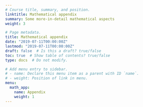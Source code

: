 ```yaml
---
# Course title, summary, and position.
linktitle: Mathematical appendix
summary: Some more-in-detail mathematical aspects
weight: 3

# Page metadata.
title: Mathematical appendix
date: "2019-07-11T00:00:00Z"
lastmod: "2019-07-11T00:00:00Z"
draft: false  # Is this a draft? true/false
toc: true  # Show table of contents? true/false
type: docs  # Do not modify.

# Add menu entry to sidebar.
# - name: Declare this menu item as a parent with ID `name`.
# - weight: Position of link in menu.
menu: 
  math_app:
    name: Appendix
    weight: 1
---
```

